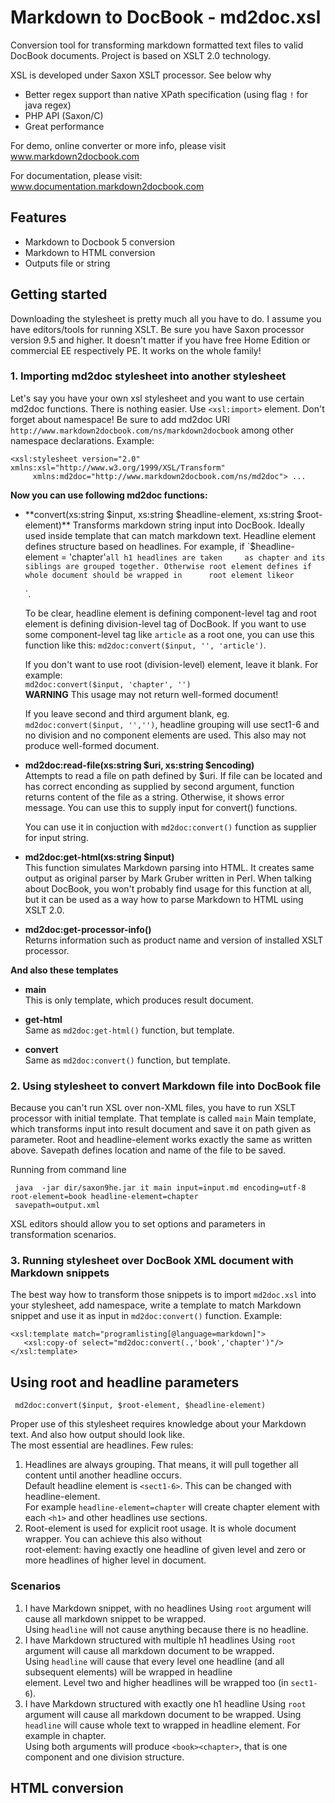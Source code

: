Markdown to DocBook - md2doc.xsl
================================

Conversion tool for transforming markdown formatted text files to valid DocBook documents. Project is based on XSLT 2.0 technology.

XSL is developed under Saxon XSLT processor. See below why
 
   * Better regex support than native XPath specification (using flag `!` for java regex)
   * PHP API (Saxon/C)
   * Great performance

For demo, online converter or more info, please visit  
www.markdown2docbook.com

For documentation, please visit:  
www.documentation.markdown2docbook.com


Features
--------

   * Markdown to Docbook 5 conversion
   * Markdown to HTML conversion
   * Outputs file or string

Getting started
---------------

Downloading the stylesheet is pretty much all you have to do. I assume you have editors/tools for running XSLT. 
Be sure you have Saxon processor version 9.5 and higher. It doesn't matter if you have free Home Edition or commercial EE respectively PE. It works on the whole family! 

### 1. Importing md2doc stylesheet into another stylesheet ###
      
  Let's say you have your own xsl stylesheet and you want to use certain md2doc functions.
  There is nothing easier. Use `<xsl:import>` element. Don't forget about namespace! Be sure to add md2doc URI                `http://www.markdown2docbook.com/ns/markdown2docbook` among other namespace declarations. Example:

    <xsl:stylesheet version="2.0" xmlns:xsl="http://www.w3.org/1999/XSL/Transform"
         xmlns:md2doc="http://www.markdown2docbook.com/ns/md2doc"> ...

  **Now you can use following md2doc functions:**
     
  * **convert(xs:string $input, xs:string $headline-element, xs:string $root-element)**  
    Transforms markdown string input into DocBook. Ideally used inside template that can match markdown text. Headline           element defines structure based on headlines. For example, if `$headline-element = 'chapter'` all h1 headlines are taken     as chapter and its siblings are grouped together. Otherwise root element defines if whole document should be wrapped in      root element like `<book>` or `<article>`.

    To be clear, headline element is defining component-level tag and root element is defining division-level tag of             DocBook. If you want to use some component-level tag like `article` as a root one, you can use this function like this:      `md2doc:convert($input, '', 'article')`.
    
    If you don't want to use root (division-level) element, leave it blank. For example:  
    `md2doc:convert($input, 'chapter', '')`  
    **WARNING** This usage may not return well-formed document!
    
    If you leave second and third argument blank, eg. `md2doc:convert($input, '','')`, headline grouping will use sect1-6 and     no division and no component elements are used. This also may not produce well-formed document.

  * **md2doc:read-file(xs:string $uri, xs:string $encoding)**  
    Attempts to read a file on path defined by $uri. If file can be located and has correct enconding as supplied by second      argument, function returns content of the file as a string. Otherwise, it shows error message. You can use this to supply     input for convert() functions.

    You can use it in conjuction with `md2doc:convert()` function as supplier for input string.

  * **md2doc:get-html(xs:string $input)**  
    This function simulates Markdown parsing into HTML. It creates same output as original parser by Mark Gruber written in      Perl. When talking about DocBook, you won't probably find usage for this function at all, but it can be used as a way how     to parse Markdown to HTML using XSLT 2.0.
    
  * **md2doc:get-processor-info()**  
    Returns information such as product name and version of installed XSLT processor.

**And also these templates**

  * **main**  
    This is only template, which produces result document.
  
  * **get-html**  
    Same as `md2doc:get-html()` function, but template.

  * **convert**  
     Same as `md2doc:convert()` function, but template.
 
### 2. Using stylesheet to convert Markdown file into DocBook file ###

 Because you can't run XSL over non-XML files, you have to run XSLT processor with initial template. That template is called `main` Main template, which transforms input into result document and save it on path given as parameter. Root and headline-element works exactly the same as written above. Savepath defines location and name of the file to be saved. 

  Running from command line
  
     java  -jar dir/saxon9he.jar it main input=input.md encoding=utf-8 root-element=book headline-element=chapter  
     savepath=output.xml 

  XSL editors should allow you to set options and parameters in transformation scenarios.

### 3. Running stylesheet over DocBook XML document with Markdown snippets ###

  The best way how to transform those snippets is to import `md2doc.xsl` into your stylesheet, add namespace, write a template to match Markdown snippet and use it as input in `md2doc:convert()` function. Example:
  
    <xsl:template match="programlisting[@language=markdown]">
       <xsl:copy-of select="md2doc:convert(.,'book','chapter')"/>
    </xsl:template>
    
Using root and headline parameters 
----------------------------------

     md2doc:convert($input, $root-element, $headline-element)

Proper use of this stylesheet requires knowledge about your Markdown text. And also how output should look like.  
The most essential are headlines. Few rules:
  
  1. Headlines are always grouping. That means, it will pull together all content until another headline occurs.  
     Default headline element is `<sect1-6>`. This can be changed with headline-element.  
     For example `headline-element=chapter` will create chapter element with each `<h1>` and other headlines use sections.
  2. Root-element is used for explicit root usage. It is whole document wrapper. You can achieve this also without  
     root-element: having exactly one headline of given level and zero or more headlines of higher level in document.
  
### Scenarios

  1. I have Markdown snippet, with no headlines
     Using `root` argument will cause all markdown snippet to be wrapped.  
     Using `headline` will not cause anything because there is no headline.
  2. I have Markdown structured with multiple h1 headlines
     Using `root` argument will cause all markdown document to be wrapped.  
     Using `headline` will cause that every level one headline (and all subsequent elements) will be wrapped in headline  
     element. Level two and higher headlines will be wrapped too (in `sect1-6`).
  3. I have Markdown structured with exactly one h1 headline
     Using `root` argument will cause all markdown document to be wrapped. 
     Using `headline` will cause whole text to wrapped in headline element. For example in chapter.  
     Using both arguments will produce `<book><chapter>`, that is one component and one division structure.


HTML conversion
---------------


